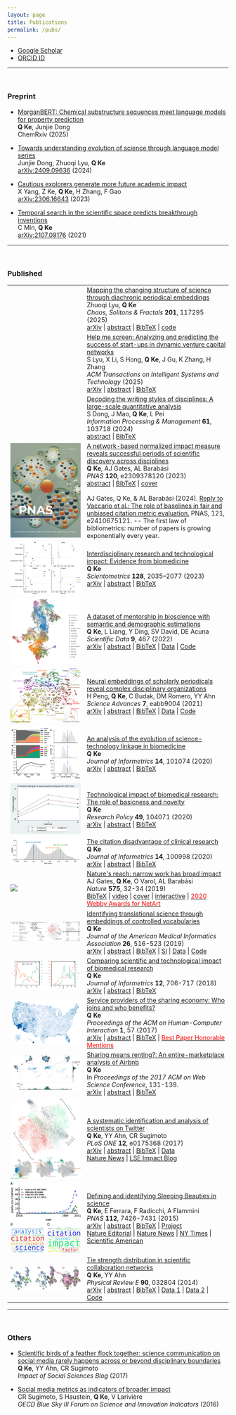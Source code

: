 ```yaml
---
layout: page
title: Publications
permalink: /pubs/
---
```


<script type="text/javascript">
function toggle_visibility(id) {
    var e = document.getElementById(id);
    e.style.display = (e.style.display == 'block') ? 'none' : 'block';
}
</script>

* [Google Scholar](https://scholar.google.com/citations?user=CSKDXt4AAAAJ&hl=en)
* [ORCID ID](https://orcid.org/0000-0002-2945-5274)

----

<br>

### Preprint

* [MorganBERT: Chemical substructure sequences meet language models for property prediction](https://doi.org/10.26434/chemrxiv-2025-67w3z)<br>
**Q Ke**, Junjie Dong<br>
ChemRxiv (2025)

* [Towards understanding evolution of science through language model series](https://arxiv.org/abs/2409.09636)<br>
Junjie Dong, Zhuoqi Lyu, **Q Ke**<br>
[arXiv:2409.09636](https://arxiv.org/abs/2409.09636) (2024)

* [Cautious explorers generate more future academic impact](https://arxiv.org/abs/2306.16643)<br>
X Yang, Z Ke, <b>Q Ke</b>, H Zhang, F Gao<br>
[arXiv:2306.16643](https://arxiv.org/abs/2306.16643) (2023)

* [Temporal search in the scientific space predicts breakthrough inventions](https://arxiv.org/abs/2107.09176)<br>
C Min, <b>Q Ke</b><br>
[arXiv:2107.09176](https://arxiv.org/abs/2107.09176) (2021)

----

<br>

### Published

<table>
  <tr>
    <td><img src="" /></td>
    <td>
      <a href="https://doi.org/10.1016/j.chaos.2025.117295">Mapping the changing structure of science through diachronic periodical embeddings</a><br>
      Zhuoqi Lyu, <b>Q Ke</b><br>
      <em>Chaos, Solitons & Fractals</em> <strong>201</strong>, 117295 (2025)<br>
      <a href="https://arxiv.org/abs/2503.23285">arXiv</a> |
      <a href="javascript:toggle_visibility('2025mappingabs')">abstract</a> |
      <a href="javascript:toggle_visibility('2025mappingbib')">BibTeX</a> |
      <a href="javascript:toggle_visibility('2025mappingbib')">code</a> 
      <div id="2025mappingabs" style="display: none;">
        Charting the changing landscape of scientific research is a fundamental challenge in the science of science. We develop diachronic embeddings of scholarly periodicals to quantify “semantic changes” of periodicals across decades, allowing us to track the evolution of research topics and identify rapidly developing fields. By mapping periodicals within a physical-life-health triangle, we reveal an evolving interdisciplinary science landscape, finding an overall trend toward specialization for most periodicals but increasing interdisciplinarity for bioscience periodicals. Analyzing a periodical’s trajectory within this triangle over time allows us to visualize how its research focus shifts. Furthermore, by monitoring the formation of local clusters of periodicals, we can identify emerging research topics such as AIDS research and nanotechnology in the 1980s. Our work offers novel quantification in the science of science and provides a quantitative lens to examine the evolution of science, which may facilitate future investigations into the emergence and development of research fields.<br>
      </div>
      <div id="2025mappingbib" style="display: none;">
        @article{lyu2025mapping,<br>
          title={Mapping the changing structure of science through diachronic periodical embeddings},<br>
          author={Lyu, Zhuoqi and Ke, Qing},<br>
          journal={Chaos, Solitons \& Fractals},<br>
          volume={201},<br>
          pages={117295},<br>
          year={2025},<br>
          doi={10.1016/j.chaos.2025.117295}<br>
        }<br>
      </div><br>
    </td>
  </tr>

  <tr>
    <td><img src="" /></td>
    <td>
      <a href="https://doi.org/10.1145/3763001">Help me screen: Analyzing and predicting the success of start-ups in dynamic venture capital networks</a><br>
      S Lyu, X Li, S Hong, <b>Q Ke</b>, J Gu, K Zhang, H Zhang<br>
      <em>ACM Transactions on Intelligent Systems and Technology</em> <strong></strong> (2025)<br>
      <a href="https://arxiv.org/abs/2105.11537">arXiv</a> |
      <a href="javascript:toggle_visibility('2025helpabs')">abstract</a> |
      <a href="javascript:toggle_visibility('2025helpbib')">BibTeX</a> 
      <div id="2025helpabs" style="display: none;">
        Most start-ups fail, and early-stage ventures face even lower survival rates. Identifying high-potential start-ups remains a critical challenge for venture capital (VC) investors and policymakers. While predictive models exist, the evolving relationships between VC investors, start-ups, and management teams in dynamic networks are underexplored. We propose a method to predict whether a start-up will succeed within five years of its first funding round. Using a 40-year global VC dataset, we model the VC ecosystem as a dynamic bipartite network linking start-ups to individuals (investors/managers). Our approach incrementally updates graph embeddings through unsupervised self-attention to incorporate new nodes, edges, and their neighbors. Node embeddings are further fine-tuned via link prediction and classification tasks, while temporal dependencies are captured to form sequential representations. The model identifies early-stage start-ups with twice the success likelihood of those chosen by professional investors. Key factors including networking and education align with VC literature. Additionally, we provide model complexity analysis and open-source our implementation to support practical applications and future research.<br>
      </div>
      <div id="2025helpbib" style="display: none;">
        
      </div><br>
    </td>
  </tr>

  <tr>
    <td><img src="" /></td>
    <td>
      <a href="https://doi.org/10.1016/j.ipm.2024.103718">Decoding the writing styles of disciplines: A large-scale quantitative analysis</a><br>
      S Dong, J Mao, <b>Q Ke</b>, L Pei<br>
      <em>Information Processing & Management</em> <strong>61</strong>, 103718 (2024)<br>
      <a href="javascript:toggle_visibility('2024decodingabs')">abstract</a> |
      <a href="javascript:toggle_visibility('2024decodingbib')">BibTeX</a> 
      <div id="2024decodingabs" style="display: none;">
        Disciplinary writing style stems from the practice of science, reflecting the scientific culture. This study aims to explore the differences and evolution of scientific writing styles from the perspective of disciplines. A large-scale quantitative analysis was conducted over 14 million abstracts from the Microsoft Academic Graph (MAG) database across eight soft and hard disciplines. Represented by a comprehensive set of 14 symbolic, lexical, syntactic, structural, and readability features, the evolution of disciplinary writing styles was analyzed over 30 years. Interpretable machine learning methods were performed to test the discernibility of writing styles across disciplines and disclose their linguistic differences. Our findings reveal the linguistic features of soft disciplines (Art, Philosophy, and Sociology) and Mathematics generally keep stabilized, and a general trend of increasing linguistic complexity was observed for Biology, Chemistry, Computer Science, and Psychology. The good performance of the pairwise writing style classifiers indicates a well discriminability of the writing styles between disciplines. A correlation between the performance of classifiers and the distance between disciplines was identified. The feature contribution analysis using SHapley Additive exPlanations (SHAP) and Kendall's Tau rank correlation revealed the detailed commonalities and disparities in disciplines’ linguistic features. This study provides profound insights into the understanding of scientific writing and norms, which further helps develop useful tools for academic text analysis, foster interdisciplinary communication, and assist educators to construct discipline-specific writing guidance.<br>
      </div>
      <div id="2024decodingbib" style="display: none;">
        @article{dong2024decoding,<br>
          title={Decoding the writing styles of disciplines: A large-scale quantitative analysis},<br>
          author={Dong, Shuyi and Mao, Jin and Ke, Qing and Pei, Lei},<br>
          journal={Information Processing \& Management},<br>
          volume={61},<br>
          number={4},<br>
          pages={103718},<br>
          year={2024},<br>
          doi={10.1016/j.ipm.2024.103718}<br>
        }<br>
      </div><br>
    </td>
  </tr>

  <tr>
    <td><img src="/assets/paper-fig/2023cnorm.png" /></td>
    <td>
      <a href="https://doi.org/10.1073/pnas.2309378120">A network-based normalized impact measure reveals successful periods of scientific discovery across disciplines</a><br>
      <b>Q Ke</b>, AJ Gates, AL Barabási<br>
      <em>PNAS</em> <strong>120</strong>, e2309378120 (2023)<br>
      <a href="javascript:toggle_visibility('2023cnromabs')">abstract</a> |
      <a href="javascript:toggle_visibility('2023cnrombib')">BibTeX</a> |
      <a href="https://www.pnas.org/toc/pnas/120/48">cover</a>
      <div id="2023cnromabs" style="display: none;">
        The impact of a scientific publication is often measured by the number of citations it receives from the scientific community. However, citation count is susceptible to well-documented variations in citation practices across time and discipline, limiting our ability to compare different scientific achievements. Previous efforts to account for citation variations often rely on a priori discipline labels of papers, assuming that all papers in a discipline are identical in their subject matter. Here, we propose a network-based methodology to quantify the impact of an article by comparing it with locally comparable research, thereby eliminating the discipline label requirement. We show that the developed measure is not susceptible to discipline bias and follows a universal distribution for all articles published in different years, offering an unbiased indicator for impact across time and discipline. We then use the indicator to identify science-wide high impact research in the past half century and quantify its temporal production dynamics across disciplines, helping us identifying breakthroughs from diverse, smaller disciplines, such as geosciences, radiology, and optics, as opposed to citation-rich biomedical sciences. Our work provides insights into the evolution of science and paves a way for fair comparisons of the impact of diverse contributions across many fields.<br>
      </div>
      <div id="2023cnrombib" style="display: none;">
        @article{ke2023network,<br>
        title={A network-based normalized impact measure reveals successful periods of scientific discovery across discipline},<br>
        author={Ke, Qing and Gates, Alexander J and Barab{\'a}si, Albert-L{\'a}szl{\'o}},<br>
        journal={Proceedings of the National Academy of Sciences},<br>
        volume={120},<br>
        pages={e2309378120},<br>
        year={2023},<br>
        doi={10.1073/pnas.2309378120}<br>
      }<br>
      </div><br><br>
      AJ Gates, Q Ke, & AL Barabási (2024). <a href="https://doi.org/10.1073/pnas.2410675121">Reply to Vaccario et al.: The role of baselines in fair and unbiased citation metric evaluation.</a> PNAS, 121, e2410675121. -- The first law of bibliometrics: number of papers is growing exponentially every year. 
    </td>
  </tr>

  <tr>
    <td><img src="/assets/paper-fig/2023idr.png" /></td>
    <td>
      <a href="https://doi.org/10.1007/s11192-023-04662-0">Interdisciplinary research and technological impact: Evidence from biomedicine</a><br>
      <b>Q Ke</b><br>
      <em>Scientometrics</em> <strong>128</strong>, 2035–2077 (2023)<br>
      <a href="https://arxiv.org/abs/2006.15383">arXiv</a> |
      <a href="javascript:toggle_visibility('2023idrabs')">abstract</a> |
      <a href="javascript:toggle_visibility('2023idrbib')">BibTeX</a>
      <div id="2023idrabs" style="display: none;">
        Interdisciplinary research (IDR) has been considered as an important source for scientific breakthroughs and as a solution to today’s complex societal challenges. While ample empirical evidence has suggested its benefits within the academia such as better creativity and higher scientific impact and visibility, its societal benefits—a key argument originally used for promoting IDR—remain relatively unexplored. Here, we study one aspect of societal benefits, that is contributing to the development of patented technologies, and examine how IDR papers are referenced as “prior art” by patents over time. We draw on a large sample of biomedical papers published in 23 years and measure the degree of interdisciplinarity of a paper using three popular indicators, namely variety, balance, and disparity. We find that papers that cites more fields (variety) and whose distributions over those cited fields are more even (balance) are more likely to receive patent citations, but both effects can be offset if papers draw upon more distant fields (disparity). These associations are consistent across different citation-window lengths. We further find that conditional on receiving patent citations, the intensity of their technological impact, as measured as both raw and quality-adjusted number of citing patents, increases with balance and disparity. Our work may have policy implications for interdisciplinary research and scientific and technological impact.<br>
      </div>
      <div id="2023idrbib" style="display: none;">
        @article{ke2023interdisciplinary,<br>
        title={Interdisciplinary research and technological impact: evidence from biomedicine},<br>
        author={Ke, Qing},<br>
        journal={Scientometrics},<br>
        volume={128},<br>
        pages={2035--2077},<br>
        year={2023},<br>
        doi={10.1007/s11192-023-04662-0}<br>
        }<br>
      </div>
    </td>
  </tr>

  <tr>
    <td><img src="/assets/paper-fig/2022mentorship.png" /></td>
    <td>
      <a href="https://doi.org/10.1038/s41597-022-01578-x">A dataset of mentorship in bioscience with semantic and demographic estimations</a><br>
      <b>Q Ke</b>, L Liang, Y Ding, SV David, DE Acuna<br>
      <em>Scientific Data</em> <strong>9</strong>, 467 (2022)<br>
      <a href="https://arxiv.org/abs/2106.06487">arXiv</a> |
      <a href="javascript:toggle_visibility('2022mentorabs')">abstract</a> |
      <a href="javascript:toggle_visibility('2022mentorbib')">BibTeX</a> |
      <a href="https://doi.org/10.5281/zenodo.4917086">Data</a> |
      <a href="https://github.com/sciosci/AFT-MAG">Code</a>
      <div id="2022mentorabs" style="display: none;">
        Mentorship in science is crucial for topic choice, career decisions, and the success of mentees and mentors. Typically, researchers who study mentorship use article co-authorship and doctoral dissertation datasets. However, available datasets of this type focus on narrow selections of fields and miss out on early career and non-publication-related interactions. Here, we describe Mentorship, a crowdsourced dataset of 743176 mentorship relationships among 738989 scientists primarily in biosciences that avoids these shortcomings. Our dataset enriches the Academic Family Tree project by adding publication data from the Microsoft Academic Graph and “semantic” representations of research using deep learning content analysis. Because gender and race have become critical dimensions when analyzing mentorship and disparities in science, we also provide estimations of these factors. We perform extensive validations of the profile–publication matching, semantic content, and demographic inferences, which mostly cover neuroscience and biomedical sciences. We anticipate this dataset will spur the study of mentorship in science and deepen our understanding of its role in scientists’ career outcomes.<br>
      </div>
      <div id="2022mentorbib" style="display: none;">
        @article{ke2022dataset,<br>
        title={A dataset of mentorship in bioscience with semantic and demographic estimations},<br>
        author={Ke, Qing and Liang, Lizhen and Ding, Ying and David, Stephen V and Acuna, Daniel E},<br>
        journal={Scientific data},<br>
        volume={9},<br>
        pages={467},<br>
        year={2022},<br>
        doi={10.1038/s41597-022-01578-x}<br>
        }<br>
      </div>
    </td>
  </tr>

  <tr>
    <td><img src="/assets/paper-fig/2021jnl.png" /></td>
    <td>
      <a href="https://doi.org/10.1126/sciadv.abb9004">Neural embeddings of scholarly periodicals reveal complex disciplinary organizations</a><br>
      H Peng, <b>Q Ke</b>, C Budak, DM Romero, YY Ahn<br>
      <em>Science Advances</em> <strong>7</strong>, eabb9004 (2021)<br>
      <a href="https://arxiv.org/abs/2001.08199">arXiv</a> |
      <a href="javascript:toggle_visibility('2021jnlabs')">abstract</a> |
      <a href="javascript:toggle_visibility('2021jnlbib')">BibTeX</a> |
      <a href="https://figshare.com/articles/dataset/periodicals/13007650">Data</a> |
      <a href="https://github.com/haoopeng/periodicals">Code</a>
      <div id="2021jnlabs" style="display: none;">
        Understanding the structure of knowledge domains is one of the foundational challenges in the science of science. Here, we propose a neural embedding technique that leverages the information contained in the citation network to obtain continuous vector representations of scientific periodicals. We demonstrate that our periodical embeddings encode nuanced relationships between periodicals and the complex disciplinary and interdisciplinary structure of science, allowing us to make cross-disciplinary analogies between periodicals. Furthermore, we show that the embeddings capture meaningful “axes” that encompass knowledge domains, such as an axis from “soft” to “hard” sciences or from “social” to “biological” sciences, which allow us to quantitatively ground periodicals on a given dimension. By offering novel quantification in the science of science, our framework may, in turn, facilitate the study of how knowledge is created and organized.<br>
      </div>
      <div id="2021jnlbib" style="display: none;">
        @article{peng2021neural,<br>
        author = {Peng, Hao and Ke, Qing and Budak, Ceren and Romero, Daniel M. and Ahn, Yong-Yeol},<br>
        title = {Neural embeddings of scholarly periodicals reveal complex disciplinary organizations},<br>
        journal = {Science Advances},<br>
        volume = {7},<br>
        number = {17},<br>
        pages = {eabb9004},<br>
        year = {2021},<br>
        doi = {10.1126/sciadv.abb9004}<br>
        }<br>
      </div>
    </td>
  </tr>

  <tr>
  	<td><img src="/assets/paper-fig/2020stlink.jpg" /></td>
  	<td>
  	  <a href="https://doi.org/10.1016/j.joi.2020.101074">An analysis of the evolution of science-technology linkage in biomedicine</a><br>
      <b>Q Ke</b><br>
      <em>Journal of Informetrics</em> <strong>14</strong>, 101074 (2020)<br>
      <a href="https://arxiv.org/abs/1903.10610">arXiv</a> |
      <a href="javascript:toggle_visibility('2020stevoabs')">abstract</a> |
      <a href="javascript:toggle_visibility('2020stevobib')">BibTeX</a>
      <div id="2020stevoabs" style="display: none;">
        Demonstrating the practical value of public research has been an important subject in science policy. Here we present a detailed study on the evolution of the citation linkage between life science related patents and biomedical research over a 37-year period. Our analysis relies on a newly-created dataset that systematically links millions of non-patent references to biomedical papers. We find a large disparity in the volume of citations to science among technology sectors, with biotechnology and drug patents dominating it. The linkage has been growing exponentially over a long period of time, doubling every 2.9 years. The U.S. has been the largest producer of cited science for years, receiving nearly half of the citations. More than half of citations goes to universities. We use a new paper-level indicator to quantify to what extent a paper is basic research or clinical medicine. We find that the cited papers are likely to be basic research, yet a significant portion of papers cited in patents that are related to FDA-approved drugs are clinical research. The U.S. National Institute of Health continues to be an important funder of cited science. For the majority of companies, more than half of citations in their patents are authored by public research. Taken together, these results indicate a continuous linkage of public science to private sector inventions.<br>
      </div>
      <div id="2020stevobib" style="display: none;">
        @article{ke2020analysis,<br>
        author = {Qing Ke},<br>
        title = {An analysis of the evolution of science-technology linkage in biomedicine},<br>
        journal = {Journal of Informetrics},<br>
        volume = {14},<br>
        pages = {101074},<br>
        year = {2020},<br>
        doi = {10.1016/j.joi.2020.101074}<br>
        }<br>
      </div>
  	</td>
  </tr>

  <tr>
  	<td><img src="/assets/paper-fig/2020tech.jpg" /></td>
  	<td>
  	  <a href="https://doi.org/10.1016/j.respol.2020.104071">Technological impact of biomedical research: The role of basicness and novelty</a><br>
  	  <b>Q Ke</b><br>
  	  <em>Research Policy</em> <strong>49</strong>, 104071 (2020)<br>
  	  <a href="https://arxiv.org/abs/2006.02472">arXiv</a> |
  	  <a href="javascript:toggle_visibility('2020basicabs')">abstract</a> |
      <a href="javascript:toggle_visibility('2020basicbib')">BibTeX</a>
      <div id="2020basicabs" style="display: none;">
        An ongoing interest in innovation studies is to understand how knowledge generated from scientific research can be used in the development of technologies. While previous inquiries have devoted to studying the scientific capacity of technologies and institutional factors facilitating technology transfer, little is known about the intrinsic characteristics of scientific publications that gain direct technological impact. Here we focus on two features, namely basicness and novelty. Using a corpus of 3.8 million papers published between 1980 and 1999, we find that basic science papers and novel papers are substantially more likely to achieve direct technological impact. Further analysis that limits to papers with technological impact reveals that basic science and novel science have more patent citations, experience shorter time lag, and have impact in broader technological fields.<br>
      </div>
      <div id="2020basicbib" style="display: none;">
        @article{ke2020technological,<br>
        author = {Qing Ke},<br>
        title = {Technological impact of biomedical research: The role of basicness and novelty},<br>
        journal = {Research Policy},<br>
        volume = {49},<br>
        pages = {104071},<br>
        year = {2020},<br>
        doi = {10.1016/j.respol.2020.104071}<br>
        }<br>
      </div>
  	</td>
  </tr>

  <tr>
    <td><img src="/assets/paper-fig/2020lsc.png" /></td>
    <td>
      <a href="https://doi.org/10.1016/j.joi.2019.100998">The citation disadvantage of clinical research</a><br>
      <b>Q Ke</b><br>
      <em>Journal of Informetrics</em> <strong>14</strong>, 100998 (2020)<br>
      <a href="https://arxiv.org/abs/1912.01527">arXiv</a> |
      <a href="javascript:toggle_visibility('2020citationabs')">abstract</a> |
      <a href="javascript:toggle_visibility('2020citationbib')">BibTeX</a>
      <div id="2020citationabs" style="display: none;">
        Biomedical research encompasses diverse types of activities, from basic science (“bench”) to clinical medicine (“bedside”) to bench-to-bedside translational research. It, however, remains unclear whether different types of research receive citations at varying rates. Here we aim to answer this question by using a newly proposed paper-level indicator that quantifies the extent to which a paper is basic science or clinical medicine. Applying this measure to 5 million biomedical papers, we find a systematic citation disadvantage of clinical oriented papers; they tend to garner far fewer citations and are less likely to be hit works than papers oriented towards basic science. At the same time, clinical research has a higher variance in its citation. We also find that the citation difference between basic and clinical research decreases, yet still persists, if longer citation-window is used. Given the increasing adoption of short-term, citation-based bibliometric indicators in funding decisions, the under-cited effect of clinical research may provide disincentives for bio-researchers to venture into the translation of basic scientific discoveries into clinical applications, thus providing explanations of reasons behind the existence of the gap between basic and clinical research that is commented as “valley of death” and the commentary of “extinction” risk of translational researchers. Our work may provide insights to policy-makers on how to evaluate different types of biomedical research.<br>
      </div>
      <div id="2020citationbib" style="display: none;">
        @article{ke2020citation,<br>
        author = {Qing Ke},<br>
        title = {The citation disadvantage of clinical research},<br>
        journal = {Journal of Informetrics},<br>
        volume = {14},<br>
        pages = {100998},<br>
        year = {2020},<br>
        doi = {10.1016/j.joi.2019.100998}<br>
        }<br>
      </div>
    </td>
  </tr>

  <tr>
    <td><img src="https://media.nature.com/lw800/magazine-assets/d41586-019-03308-7/d41586-019-03308-7_17345482.jpg" /></td>
    <td>
      <a href="https://doi.org/10.1038/d41586-019-03308-7">Nature's reach: narrow work has broad impact</a><br>
      AJ Gates, <b>Q Ke</b>, O Varol, AL Barabási<br>
      <em>Nature</em> <strong>575</strong>, 32-34 (2019)<br>
      <a href="javascript:toggle_visibility('2019naturebib')">BibTeX</a> |
      <a href="https://www.youtube.com/watch?v=GW4s58u8PZo">video</a> |
      <a href="https://www.nature.com/immersive/d42859-019-00121-0/public/pdf/nature-150-cover.pdf">cover</a> |
      <a href="https://www.nature.com/immersive/d41586-019-03165-4/index.html">interactive</a> |
      <a href="https://winners.webbyawards.com/2020/websites/general-websites/netart/122366/150-years-of-nature"><font color="red">2020 Webby Awards for NetArt</font></a>
      <div id="2019naturebib" style="display: none;">
        @article{gates2019nature,<br>
        author = {Alexander J. Gates and Qing Ke and Onur Varol and Albert-László Barabási},<br>
        title = {Nature's reach: narrow work has broad impact},<br>
        journal = {Nature},<br>
        volume = {575},<br>
        pages = {32--34},<br>
        year = {2019},<br>
        doi = {10.1038/d41586-019-03308-7}<br>
        }<br>
      </div>
    </td>
  </tr>

  <tr>
    <td><img src="/assets/paper-fig/2019trans.png" /></td>
    <td>
      <a href="https://academic.oup.com/jamia/advance-article/doi/10.1093/jamia/ocy177/5369362?guestAccessKey=5e6a6410-de21-40c8-a620-bea85ad95b1b">Identifying translational science through embeddings of controlled vocabularies</a><br>
      <b>Q Ke</b><br>
      <em>Journal of the American Medical Informatics Association</em> <strong>26</strong>, 516-523 (2019)<br>
      <a href="https://arxiv.org/abs/1812.10609">arXiv</a> |
      <a href="javascript:toggle_visibility('2018transabs')">abstract</a> |
      <a href="javascript:toggle_visibility('2018transbib')">BibTeX</a> |
      <a href="/assets/pdf/trans_supp.pdf">SI</a> |
      <a href="https://doi.org/10.6084/m9.figshare.11338880.v1">Data</a> |
      <a href="https://github.com/qke/trans-sci">Code</a>
      <br>
      <div id="2018transabs" style="display: none;">
        <strong>Objective:</strong> Translational science aims at "translating" basic scientific discoveries into clinical applications. The identification of translational science has practicality such as evaluating the effectiveness of investments made into large programs like the Clinical and Translational Science Awards. Despite several proposed methods that group publications—the primary unit of research output—into some categories, we still lack a quantitative way to place papers onto the full, continuous spectrum from basic research to clinical medicine. <strong>Methods:</strong> Here we learn vector-representations of controlled vocabularies assigned to MEDLINE papers to obtain a Translational Axis (TA) that points from basic science to clinical medicine. The projected position of a term on the TA, expressed by a continuous quantity, indicates the term's "appliedness." The position of a paper, determined by the average location over its terms, quantifies the degree of its "appliedness," which we term as "level score." <strong>Results:</strong> We validate our method by comparing with previous techniques, showing excellent agreement yet uncovering significant variations of scores of papers in previously defined categories. The measure allows us to characterize the standing of journals, disciplines, and the entire biomedical literature along the basic-applied spectrum. Analysis on large-scale citation network reveals two main findings. First, direct citations mainly occurred between papers with similar scores. Second, shortest paths are more likely ended up with a paper closer to the basic end of the spectrum, regardless of where the starting paper is on the spectrum. <strong>Conclusions:</strong> The proposed method provides a quantitative way to identify translational science.<br>
      </div>
      <div id="2018transbib" style="display: none;">
        @article{ke2019identifying,<br>
        author = {Qing Ke},<br>
        title = {Identifying translational science through embeddings of controlled vocabularies},<br>
        journal = {Journal of the American Medical Informatics Association},<br>
        volume = {26},<br>
        number = {6},<br>
        pages = {516--523},<br>
        year = {2019},<br>
        doi = {10.1093/jamia/ocy177}<br>
        }<br>
      </div>
    </td>
  </tr>

  <tr>
    <td><img src="/assets/paper-fig/2018techimpact.png" /></td>
    <td>
      <a href="https://doi.org/10.1016/j.joi.2018.06.010">Comparing scientific and technological impact of biomedical research</a><br>
      <b>Q Ke</b><br>
      <em>Journal of Informetrics</em> <strong>12</strong>, 706-717 (2018)<br>
      <a href="https://arxiv.org/abs/1804.04105">arXiv</a> |
      <a href="javascript:toggle_visibility('2018techimpactabs')">abstract</a> |
      <a href="javascript:toggle_visibility('2018techimpactbib')">BibTeX</a><br>
      <div id="2018techimpactabs" style="display: none;">
        Traditionally, the number of citations that a scholarly paper receives from other papers is used as the proxy of its scientific impact. Yet citations can come from domains outside the scientific community, and one such example is through patented technologies—paper can be cited by patents, achieving technological impact. While the scientific impact of papers has been extensively studied, the technological aspect remains less known in the literature. Here we aim to fill this gap by presenting a comparative study on how 919 thousand biomedical papers are cited by U.S. patents and by other papers over time. We observe a positive correlation between citations from patents and from papers, but there is little overlap between the two domains in either the most cited papers, or papers with the most delayed recognition. We also find that the two types of citations exhibit distinct temporal variations, with patent citations lagging behind paper citations for a median of 6 years for the majority of papers. Our work contributes to the understanding of the technological impact of papers.<br>
      </div>
      <div id="2018techimpactbib" style="display: none;">
        @article{ke2018comparing,<br>
        author = {Qing Ke},<br>
        title = {Comparing scientific and technological impact of biomedical research},<br>
        journal = {Journal of Informetrics},<br>
        volume = {12},<br>
        number = {3},<br>
        pages = {706--717},<br>
        year = {2018},<br>
        doi = {10.1016/j.joi.2018.06.010}<br>
        }<br>
      </div>
    </td>
  </tr>

  <tr>
    <td><img src="/assets/paper-fig/2017providerentire.png" /></td>
    <td>
      <a href="https://doi.org/10.1145/3134692">Service providers of the sharing economy: Who joins and who benefits?</a><br>
      <b>Q Ke</b><br>
      <em>Proceedings of the ACM on Human-Computer Interaction</em> <strong>1</strong>, 57 (2017)<br>
      <a href="https://arxiv.org/abs/1709.07580">arXiv</a> |
      <a href="javascript:toggle_visibility('2017providerabs')">abstract</a> |
      <a href="javascript:toggle_visibility('2017providerbib')">BibTeX</a> |
      <a href="https://medium.com/acm-cscw/announcing-the-best-of-cscw-2018-b98cb91e0f61"><font color="red">Best Paper Honorable Mentions</font></a><br>
      <div id="2017providerabs" style="display: none;">
        Many "sharing economy" platforms, such as Uber and Airbnb, have become increasingly popular, providing consumers with more choices and suppliers a chance to make profit. They, however, have also brought about emerging issues regarding regulation, tax obligation, and impact on urban environment, and have generated heated debates from various interest groups. Empirical studies regarding these issues are limited, partly due to the unavailability of relevant data. Here we aim to understand service providers of the sharing economy, investigating who joins and who benefits, using the Airbnb market in the United States as a case study. We link more than 211 thousand Airbnb listings owned by 188 thousand hosts with demographic, socio-economic status (SES), housing, and tourism characteristics. We show that income and education are consistently the two most influential factors that are linked to the joining of Airbnb, regardless of the form of participation or year. Areas with lower median household income, or higher fraction of residents who have Bachelor's and higher degrees, tend to have more hosts. However, when considering the performance of listings, as measured by number of newly received reviews, we find that income has a positive effect for entire-home listings; listings located in areas with higher median household income tend to have more new reviews. Our findings demonstrate empirically that the disadvantage of SES-disadvantaged areas and the advantage of SES-advantaged areas may be present in the sharing economy.<br>
      </div>
      <div id="2017providerbib" style="display: none;">
        @article{ke2017service,<br>
        author = {Qing Ke},<br>
        title = {Service Providers of the Sharing Economy: Who Joins and Who Benefits?},<br>
        journal = {Proc. ACM Hum.-Comput. Interact.},<br>
        volume = {1},<br>
        number = {CSCW},<br>
        year = {2017},<br>
        pages = {57:1--57:17},<br>
        doi = {10.1145/3134692}<br>
        }<br>
      </div>
    </td>
  </tr>

  <tr>
    <td><img src="/assets/paper-fig/2017airbnb.png" /></td>
    <td>
      <a href="https://doi.org/10.1145/3091478.3091504">Sharing means renting?: An entire-marketplace analysis of Airbnb</a><br>
      <b>Q Ke</b><br>
      In <em>Proceedings of the 2017 ACM on Web Science Conference</em>, 131-139.<br>
      <a href="http://arxiv.org/abs/1701.01645">arXiv</a> |
      <a href="javascript:toggle_visibility('2017airbnbabs')">abstract</a> |
      <a href="javascript:toggle_visibility('2017airbnbbib')">BibTeX</a><br>
      <div id="2017airbnbabs" style="display: none;">
        Airbnb, an online marketplace for accommodations, has experienced a staggering growth accompanied by intense debates and scattered regulations around the world. Current discourses, however, are largely focused on opinions rather than empirical evidences. Here, we aim to bridge this gap by presenting the first large-scale measurement study on Airbnb, using a crawled data set containing 2.3 million listings, 1.3 million hosts, and 19.3 million reviews. We measure several key characteristics at the heart of the ongoing debate and the sharing economy. Among others, we find that Airbnb has reached a global yet heterogeneous coverage. The majority of its listings across many countries are entire homes, suggesting that Airbnb is actually more like a rental marketplace rather than a spare-room sharing platform. Analysis on star-ratings reveals that there is a bias toward positive ratings, amplified by a bias toward using positive words in reviews. The extent of such bias is greater than Yelp reviews, which were already shown to exhibit a positive bias. We investigate a key issue—commercial hosts who own multiple listings on Airbnb—repeatedly discussed in the current debate. We find that their existence is prevalent, they are early-movers towards joining Airbnb, and their listings are disproportionately entire homes and located in the US. Our work advances the current understanding of how Airbnb is being used and may serve as an independent and empirical reference to inform the debate.<br>
      </div>
      <div id="2017airbnbbib" style="display: none;">
        @inproceedings{ke2017sharing,<br>
        author = {Qing Ke},<br>
        title = {Sharing means renting?: An entire-marketplace analysis of Airbnb},<br>
        booktitle = {Proceedings of the 2017 ACM on Web Science Conference},<br>
        year = {2017},<br>
        pages = {131--139},<br>
        doi = {10.1145/3091478.3091504}<br>
        }<br>
      </div>
    </td>
  </tr>

  <tr>
    <td><img src="/assets/paper-fig/2017scientist.png" /></td>
    <td>
      <a href="https://doi.org/10.1371/journal.pone.0175368">A systematic identification and analysis of scientists on Twitter</a><br>
      <b>Q Ke</b>, YY Ahn, CR Sugimoto<br>
      <em>PLoS ONE</em> <strong>12</strong>, e0175368 (2017)<br>
      <a href="https://arxiv.org/abs/1608.06229">arXiv</a> |
      <a href="javascript:toggle_visibility('2017scientistabs')">abstract</a> |
      <a href="javascript:toggle_visibility('2017scientistbib')">BibTeX</a> |
      <a href="/projects/twitter-science/twitter-scientist.html">Data</a><br>
      <a href="http://www.nature.com/news/what-all-those-scientists-on-twitter-are-really-doing-1.21873">Nature News</a> |
      <a href="http://blogs.lse.ac.uk/impactofsocialsciences/2017/07/12/scientific-birds-of-a-feather-flock-together-science-communication-on-social-media-rarely-happens-across-or-beyond-disciplinary-boundaries/">LSE Impact Blog</a><br>
      <div id="2017scientistabs" style="display: none;">
        Metrics derived from Twitter and other social media—often referred to as altmetrics—are increasingly used to estimate the broader social impacts of scholarship. Such efforts, however, may produce highly misleading results, as the entities that participate in conversations about science on these platforms are largely unknown. For instance, if altmetric activities are generated mainly by scientists, does it really capture broader social impacts of science? Here we present a systematic approach to identifying and analyzing scientists on Twitter. Our method can identify scientists across many disciplines, without relying on external bibliographic data, and be easily adapted to identify other stakeholder groups in science. We investigate the demographics, sharing behaviors, and interconnectivity of the identified scientists. We find that Twitter has been employed by scholars across the disciplinary spectrum, with an over-representation of social and computer and information scientists; under-representation of mathematical, physical, and life scientists; and a better representation of women compared to scholarly publishing. Analysis of the sharing of URLs reveals a distinct imprint of scholarly sites, yet only a small fraction of shared URLs are science-related. We find an assortative mixing with respect to disciplines in the networks between scientists, suggesting the maintenance of disciplinary walls in social media. Our work contributes to the literature both methodologically and conceptually—we provide new methods for disambiguating and identifying particular actors on social media and describing the behaviors of scientists, thus providing foundational information for the construction and use of indicators on the basis of social media metrics.<br>
      </div>
      <div id="2017scientistbib" style="display: none;">
        @article{ke2017systematic,<br>
        author = {Qing Ke and Yong-Yeol Ahn and Cassidy R. Sugimoto},<br>
        title = {A systematic identification and analysis of scientists on Twitter},<br>
        journal = {PLOS ONE},<br>
        volume = {12},<br>
        number = {4},<br>
        pages = {e0175368},<br>
        year = {2017},<br>
        doi = {10.1371/journal.pone.0175368}<br>
        }<br>
      </div>
    </td>
  </tr>

  <tr>
    <td><img src="/assets/paper-fig/2015beauty.jpg" /></td>
    <td>
      <a href="https://doi.org/10.1073/pnas.1424329112">Defining and identifying Sleeping Beauties in science</a><br>
      <b>Q Ke</b>, E Ferrara, F Radicchi, A Flammini<br>
      <em>PNAS</em> <strong>112</strong>, 7426-7431 (2015)<br>
      <a href="https://arxiv.org/abs/1505.06454">arXiv</a> |
      <a href="javascript:toggle_visibility('2015beautyabs')">abstract</a> |
      <a href="javascript:toggle_visibility('2015beautybib')">BibTeX</a> |
      <a href="/projects/beauty/beauty.html">Project</a><br>
      <a href="http://www.nature.com/news/wakey-wakey-1.17617">Nature Editorial</a> |
      <a href="http://www.nature.com/news/sleeping-beauty-papers-slumber-for-decades-1.17615">Nature News</a> |
      <a href="http://www.nytimes.com/2015/05/26/science/einstein-sleeping-beauty-study.html">NY Times</a> |
      <a href="http://www.scientificamerican.com/article/graphic-science-some-of-the-best-science-can-slumber-for-years">Scientific American</a><br>
      <div id="2015beautyabs" style="display: none;">
        A Sleeping Beauty (SB) in science refers to a paper whose importance is not recognized for several years after publication. Its citation history exhibits a long hibernation period followed by a sudden spike of popularity. Previous studies suggest a relative scarcity of SBs. The reliability of this conclusion is, however, heavily dependent on identification methods based on arbitrary threshold parameters for sleeping time and number of citations, applied to small or monodisciplinary bibliographic datasets. Here we present a systematic, large-scale, and multidisciplinary analysis of the SB phenomenon in science. We introduce a parameter-free measure that quantifies the extent to which a specific paper can be considered an SB. We apply our method to 22 million scientific papers published in all disciplines of natural and social sciences over a time span longer than a century. Our results reveal that the SB phenomenon is not exceptional. There is a continuous spectrum of delayed recognition where both the hibernation period and the awakening intensity are taken into account. Although many cases of SBs can be identified by looking at monodisciplinary bibliographic data, the SB phenomenon becomes much more apparent with the analysis of multidisciplinary datasets, where we can observe many examples of papers achieving delayed yet exceptional importance in disciplines different from those where they were originally published. Our analysis emphasizes a complex feature of citation dynamics that so far has received little attention, and also provides empirical evidence against the use of short-term citation metrics in the quantification of scientific impact.<br>
      </div>
      <div id="2015beautybib" style="display: none;">
        @article{ke2015defining,<br>
        author = {Qing Ke and Emilio Ferrara and Filippo Radicchi and Alessandro Flammini},<br>
        title = {Defining and identifying Sleeping Beauties in science},<br>
        journal = {Proceedings of the National Academy of Sciences},<br>
        volume = {112},<br>
        number = {24},<br>
        pages = {7426--7431},<br>
        year = {2015},<br>
        doi = {10.1073/pnas.1424329112}<br>
        }<br>
      </div>
    </td>
  </tr>

  <tr>
    <td width="160"><img src="/assets/paper-fig/2014tie.png" /></td>
    <td>
      <a href="https://doi.org/10.1103/PhysRevE.90.032804">Tie strength distribution in scientific collaboration networks</a><br>
      <b>Q Ke</b>, YY Ahn<br>
      <em>Physical Review E</em> <strong>90</strong>, 032804 (2014)<br>
      <a href="https://arxiv.org/abs/1401.5027">arXiv</a> |
      <a href="javascript:toggle_visibility('2014tieabs')">abstract</a> |
      <a href="javascript:toggle_visibility('2014tiebib')">BibTeX</a> |
      <a href="http://www-personal.umich.edu/~mejn/netdata/">Data 1</a> |
      <a href="https://journals.aps.org/datasets">Data 2</a> |
      <a href="https://github.com/qke/sci-colla">Code</a><br>
      <div id="2014tieabs" style="display: none;">
        Science is increasingly dominated by teams. Understanding patterns of scientific collaboration and their impacts on the productivity and evolution of disciplines is crucial to understand scientific processes. Electronic bibliography offers a unique opportunity to map and investigate the nature of scientific collaboration. Recent work have demonstrated a counter-intuitive organizational pattern of scientific collaboration networks: densely interconnected local clusters consist of weak ties, whereas strong ties play the role of connecting different clusters. This pattern contrasts itself from many other types of networks where strong ties form communities while weak ties connect different communities. Although there are many models for collaboration networks, no model reproduces this pattern. In this paper, we present an evolution model of collaboration networks, which reproduces many properties of real-world collaboration networks, including the organization of tie strengths, skewed degree and weight distribution, high clustering and assortative mixing.<br>
      </div>
      <div id="2014tiebib" style="display: none;">
        @article{ke2014tie,<br>
        author = {Qing Ke and Yong-Yeol Ahn},<br>
        title = {Tie strength distribution in scientific collaboration networks},<br>
        journal = {Physical Review E},<br>
        volume = {90},<br>
        issue = {3},<br>
        pages = {032804},<br>
        year = {2014},<br>
        doi = {10.1103/PhysRevE.90.032804}<br>
        }<br>
      </div>
    </td>
  </tr>
</table>

----

<br>

### Others

* [Scientific birds of a feather flock together: science communication on social media rarely happens across or beyond disciplinary boundaries](https://blogs.lse.ac.uk/impactofsocialsciences/2017/07/12/scientific-birds-of-a-feather-flock-together-science-communication-on-social-media-rarely-happens-across-or-beyond-disciplinary-boundaries/)<br>
<b>Q Ke</b>, YY Ahn, CR Sugimoto<br>
<em>Impact of Social Sciences Blog</em> (2017)

* [Social media metrics as indicators of broader impact](https://web-archive.oecd.org/2016-10-20/418029-172%20-%20SugimotoOECDaltmetrics.pdf)<br>
CR Sugimoto, S Haustein, <b>Q Ke</b>, V Larivière<br>
<em>OECD Blue Sky III Forum on Science and Innovation Indicators</em> (2016)
